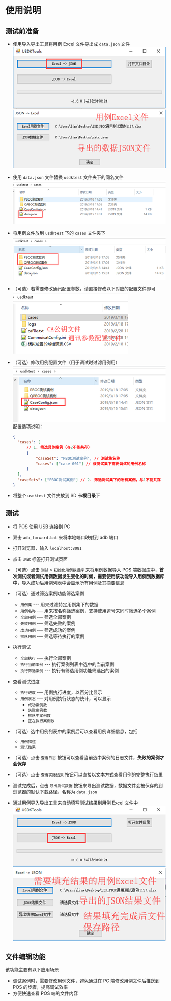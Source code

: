 # 使用说明

## 测试前准备

- 使用导入导出工具将用例 Excel 文件导出成 `data.json` 文件  
  ![excel to json](./imgs/export_data_json.png)  
  ![excel to json](./imgs/excel_2_json.png)

- 使用 `data.json` 文件替换 `usdktest` 文件夹下的同名文件  
  ![replace data.json](./imgs/replace_data_json.png)

- 将用例文件放到 `usdktest` 下的 `cases` 文件夹下  
  ![replace case file](./imgs/replace_case_file.png)

- （可选）若需要修改通讯配置参数，请直接修改以下对应的配置文件即可  
  ![config files](./imgs/cfg_files.png)

- （可选）修改用例配置文件（用于调试时过滤用例用）  
   ![case config](./imgs/case_config.png)  
  配置选项说明：

  ```json
  {
  	"cases": [
  		// 1. 筛选具体案例（与2不能共存）
  		{
  			"caseSet": "PBOC测试案例", // 测试集名称
  			"cases": ["case-001"] // 该测试集下需要调试的用例名称
  		}
  	],
  	"caseSets": ["PBOC测试案例"] // 2. 筛选测试集下的所有案例，与1不能共存
  }
  ```

- 将整个 `usdktest` 文件夹放到 SD **卡根目录**下

## 测试

- 将 POS 使用 USB 连接到 PC
- 双击 `adb_forward.bat` 来将本地端口映射到 adb 端口
- 打开浏览器，输入 `localhost:8081`
- 点击 `测试` 标签打开测试页面
- （可选）点击 `测试` > `初始化用例数据库` 来将用例数据导入 POS 端数据库中，**首次测试或者测试用例数据发生变化的时候，需要使用该功能导入用例到数据库中**，导入成功后用例列表中会显示所有用例及其摘要信息
- （可选）通过筛选案例功能筛选案例

  - `用例集` --- 用来过滤特定用例集下的数据
  - `用例名称` --- 用来按名称筛选案例，支持使用逗号来同时筛选多个案例
  - `全部用例` --- 筛选全部案例
  - `失败用例` --- 筛选失败的案例
  - `成功用例` --- 筛选成功的案例
  - `排队用例` --- 筛选等待执行的案例

- 执行测试
  - `全部执行` --- 执行全部案例
  - `执行当前案例` --- 执行案例列表中选中的当前案例
  - `执行筛选案例` --- 执行有筛选用例功能筛选出的案例
- 查看测试进度

  - `执行进度` --- 用例执行进度，以百分比显示
  - `用例状态` --- 对用例执行状态的统计，可以显示
    - `成功案例数`
    - `失败案例数`
    - `排队中案例数`
    - `正在执行案例数`

- （可选）选中用例列表中的案例后可以查看用例详细信息，包括

  - `用例描述`
  - `测试结果`

- （可选）点击 `查看日志` 按钮可以查看当前选中案例的日志文件，**失败的案例才会保存**

- （可选）点击 `查看实际结果` 按钮可以直接以文本方式查看用例的完整执行结果

- 测试完成后，点击 `导出测试数据` 按钮来导出测试数据，数据文件会被保存的到浏览器的默认下载路径，名称为 `data.json`

- 通过用例导入导出工具来自动填写测试结果到用例 Excel 文件中  
  ![](./imgs/fill_excel_result.png)  
  ![](./imgs/json_2_excel.png)

## 文件编辑功能

该功能主要有以下应用场景

- 调试案例时，需要修改用例文件，避免通过在 PC 端修改用例文件后推送到 POS 的步骤，提高调试效率
- 方便快速查看 POS 端的文件内容
